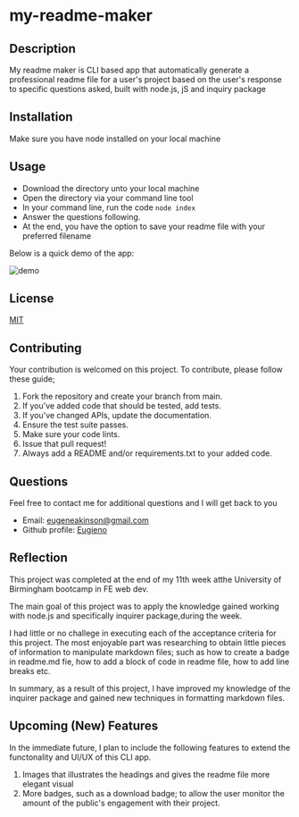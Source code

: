 # my-readme-maker

## Description
My readme maker is CLI based app that automatically generate a professional readme file for a user's project based on the user's response to specific questions asked, built with node.js, jS and inquiry package

## Installation
Make sure you have node installed on your local machine

## Usage
* Download the directory unto your local machine
* Open the directory via your command line tool 
* In your command line, run the code  ```node index```
* Answer the questions following.
* At the end, you have the option to save your readme file with your preferred filename

Below is a quick demo of the app:

![demo](../my-readme-maker/assets/images/ezgif.com-video-to-gif.gif)


## License
[MIT](https://github.com/Eugieno/my-readme-maker/LICENSE)


## Contributing
Your contribution is welcomed on this project. To contribute, please follow these guide;
1.	Fork the repository and create your branch from main.
2.	If you've added code that should be tested, add tests.
3.	If you've changed APIs, update the documentation.
4.	Ensure the test suite passes.
5.	Make sure your code lints.
6.	Issue that pull request!
7.	Always add a README and/or requirements.txt to your added code.

## Questions
Feel free to contact me for additional questions and I will get back to you  
  * Email: [eugeneakinson@gmail.com ](#)       
  * Github profile: [Eugieno](https://github.com/Eugieno)

## Reflection
This project was completed at the end of my 11th week atthe University of Birmingham bootcamp in FE web dev. 

The main goal of this project was to apply the knowledge gained working with node.js and specifically inquirer package,during the week. 

I had little or no challege in executing each of the acceptance criteria for this project. The most enjoyable part was researching to obtain little pieces of information to manipulate markdown files; such as how to create a badge in readme.md fie, how to add a block of code in readme file, how to add line breaks etc. 

In summary, as a result of this project, I have improved my knowledge of the inquirer package and gained new techniques in formatting markdown files. 

## Upcoming (New) Features
In the immediate future, I plan to include the following features to extend the functonality and UI/UX of this CLI app.

1. Images that illustrates the headings and gives the readme file more elegant visual
2. More badges, such as a download badge; to allow the user monitor the amount of the public's engagement with their project. 